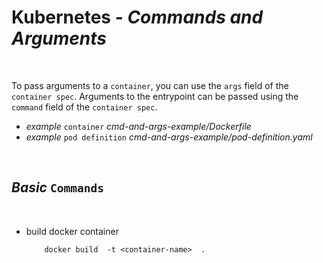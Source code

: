 # **Kubernetes** - ***Commands and Arguments***

<br>

To pass arguments to a `container`, you can use the `args` field of the `container spec`. Arguments to the entrypoint can be passed using the `command` field of the `container spec`.

* *example* `container` *cmd-and-args-example/Dockerfile*
* *example* `pod definition` *cmd-and-args-example/pod-definition.yaml*


<br>

## ***Basic*** `Commands`

<br>


* build docker container

    ```shell
        docker build  -t <container-name>  .
    ```
